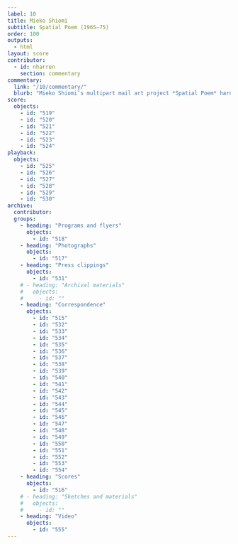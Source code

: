 ```yaml
---
label: 10
title: Mieko Shiomi
subtitle: Spatial Poem (1965–75)
order: 100
outputs: 
  - html
layout: score
contributor:
  - id: nharren
    section: commentary
commentary:
  link: "/10/commentary/"
  blurb: "Mieko Shiomi’s multipart mail art project *Spatial Poem* harnessed the artist’s global network to test the interpretive possibilities of nine individual text scores written by the artist and shared worldwide. Launched in 1965 and concluding ten years later, *Spatial Poem* captured the broad utility, international reach, distributed authorship, and generative potential of the era’s new notational forms. It provides a compelling bookend to over two decades’ worth of innovative artistic experimentations with scores featured in *The Scores Project*."
score:
  objects:
    - id: "519"
    - id: "520"
    - id: "521"
    - id: "522"
    - id: "523"
    - id: "524"
playback:
  objects:
    - id: "525"
    - id: "526"
    - id: "527"
    - id: "528"
    - id: "529"
    - id: "530"
archive: 
  contributor:
  groups:
    - heading: "Programs and flyers"
      objects:
        - id: "518"
    - heading: "Photographs"
      objects:
        - id: "517"
    - heading: "Press clippings"
      objects:
        - id: "531"
    # - heading: "Archival materials"
    #   objects:
    #     - id: ""
    - heading: "Correspondence"
      objects:
        - id: "515"
        - id: "532"
        - id: "533"
        - id: "534"
        - id: "535"
        - id: "536"
        - id: "537"
        - id: "538"
        - id: "539"
        - id: "540"
        - id: "541"
        - id: "542"
        - id: "543"
        - id: "544"
        - id: "545"
        - id: "546"
        - id: "547"
        - id: "548"
        - id: "549"
        - id: "550"
        - id: "551"
        - id: "552"
        - id: "553"
        - id: "554"
    - heading: "Scores"
      objects: 
        - id: "516"
    # - heading: "Sketches and materials"
    #   objects:
    #     - id: ""
    - heading: "Video"
      objects:
        - id: "555"
---
```


